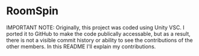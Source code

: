 # RoomSpin
 
IMPORTANT NOTE: Originally, this project was coded using Unity VSC. I ported it to GitHub to make the code publically accessable, but as a result, there is not a visible commit history or ability to see the contributions of the other members. In this README I'll explain my contributions.
